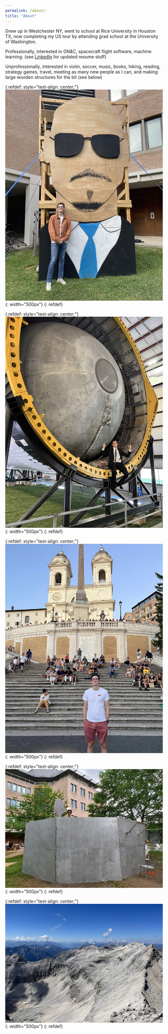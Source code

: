 ```yaml
---
permalink: /about/
title: "About"
---
```


Grew up in Westchester NY, went to school at Rice University in Houston TX, now completing my US tour by attending grad school at the University of Washington.

Professionally, interested in GN&C, spacecraft flight software, machine learning. (see [LinkedIn](https://www.linkedin.com/in/joshua-holder-798386155/) for updated resume stuff)

Unprofessionally, interested in violin, soccer, music, books, hiking, reading, strategy games, travel, meeting as many new people as I can, and making large wooden structures for the bit (see below)

{:refdef: style="text-align: center;"}
![mrworldwide](/assets/images/mrworldwide.jpg){: width="500px"}
{: refdef}

{:refdef: style="text-align: center;"}
![rocketman](/assets/images/rocketman.jpg){: width="500px"}
{: refdef}

{:refdef: style="text-align: center;"}
![italy](/assets/images/italy.jpg){: width="500px"}
{: refdef}

{:refdef: style="text-align: center;"}
![thepot](/assets/images/thepot.jpg){: width="500px"}
{: refdef}

{:refdef: style="text-align: center;"}
![mountain](/assets/images/mountain.jpg){: width="500px"}
{: refdef}
